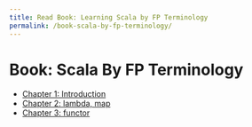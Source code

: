 ```yaml
---
title: Read Book: Learning Scala by FP Terminology
permalink: /book-scala-by-fp-terminology/
---
```


# Book: Scala By FP Terminology

* [Chapter 1: Introduction](/scala-by-fp-terminology-introduction/)
* [Chapter 2: lambda, map](/scala-by-fp-terminology-lambda-map/)
* [Chapter 3: functor](/scala-by-fp-terminology-functor/)